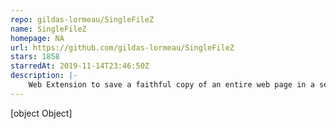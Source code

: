```yaml
---
repo: gildas-lormeau/SingleFileZ
name: SingleFileZ
homepage: NA
url: https://github.com/gildas-lormeau/SingleFileZ
stars: 1858
starredAt: 2019-11-14T23:46:50Z
description: |-
    Web Extension to save a faithful copy of an entire web page in a self-extracting ZIP file 
---
```


[object Object]
